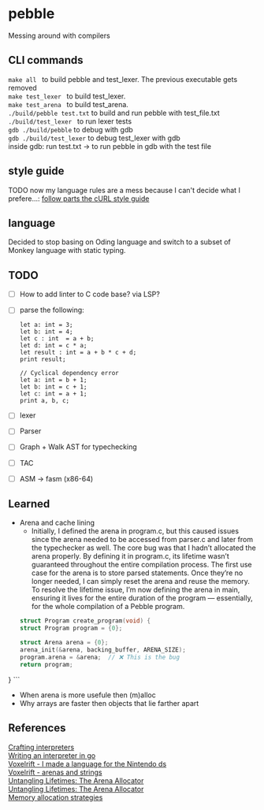 # pebble
Messing around with compilers

## CLI commands
```make all ``` to build pebble and test_lexer. The previous executable gets removed \
```make test_lexer ``` to build test_lexer. \
```make test_arena ``` to build test_arena. \
```./build/pebble test.txt``` to build and run pebble with test_file.txt \
```./build/test_lexer ``` to run lexer tests \
```gdb ./build/pebble``` to debug with gdb \
```gdb ./build/test_lexer``` to debug test_lexer with gdb \
inside gdb: run test.txt -> to run pebble in gdb with the test file 

## style guide
TODO now my language rules are a mess because I can't decide what I prefere...:
[follow parts the cURL style guide](https://github.com/curl/curl/blob/master/docs/internals/CODE_STYLE.md)

## language
Decided to stop basing on Oding language and switch to a subset of Monkey language with static typing.


## TODO
- [ ] How to add linter to C code base? via LSP?
- [ ] parse the following:
    ``` 
    let a: int = 3;
    let b: int = 4;
    let c : int  = a + b;
    let d: int = c * a;
    let result : int = a + b * c + d;
    print result;
    ```

    ```
    // Cyclical dependency error
    let a: int = b + 1;
    let b: int = c + 1;
    let c: int = a + 1;
    print a, b, c;
    ```

- [ ] lexer
- [ ] Parser
- [ ] Graph + Walk AST for typechecking
- [ ] TAC
- [ ] ASM -> fasm (x86-64)

## Learned
- Arena and cache lining
    - Initially, I defined the arena in program.c, but this caused issues since the arena needed to be accessed from parser.c and later from the typechecker as well. The core bug was that I hadn’t allocated the arena properly. By defining it in program.c, its lifetime wasn’t guaranteed throughout the entire compilation process. The first use case for the arena is to store parsed statements. Once they’re no longer needed, I can simply reset the arena and reuse the memory. To resolve the lifetime issue, I’m now defining the arena in main, ensuring it lives for the entire duration of the program — essentially, for the whole compilation of a Pebble program.
    ``` C //OLD BUG
    struct Program create_program(void) {
    struct Program program = {0};

    struct Arena arena = {0};
    arena_init(&arena, backing_buffer, ARENA_SIZE);
    program.arena = &arena;  // ❌ This is the bug
    return program;
}
    ```
- When arena is more usefule then (m)alloc
- Why arrays are faster then objects that lie farther apart

## References
[Crafting interpreters](https://craftinginterpreters.com/) \
[Writing an interpreter in go](https://interpreterbook.com/) \
[Voxelrift - I made a language for the Nintendo ds](https://www.youtube.com/watch?v=jMIj893JJBg&t=376s) \
[Voxelrift - arenas and strings](https://www.youtube.com/watch?v=3IAlJSIjvH0&t=114s) \
[Untangling Lifetimes: The Arena Allocator](https://www.rfleury.com/p/untangling-lifetimes-the-arena-allocator) \
[Untangling Lifetimes: The Arena Allocator](https://www.rfleury.com/p/untangling-lifetimes-the-arena-allocator) \
[Memory allocation strategies](https://www.gingerbill.org/series/memory-allocation-strategies/)


